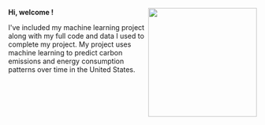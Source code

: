**Hi, welcome !** <img align="right" width="220" height="220" src="/assets/IMG/gemini1.jpg"> 

I've included my machine learning project along with my full code and data I used to complete my project. My project uses machine learning to predict carbon emissions and energy consumption patterns over time in the United States.

